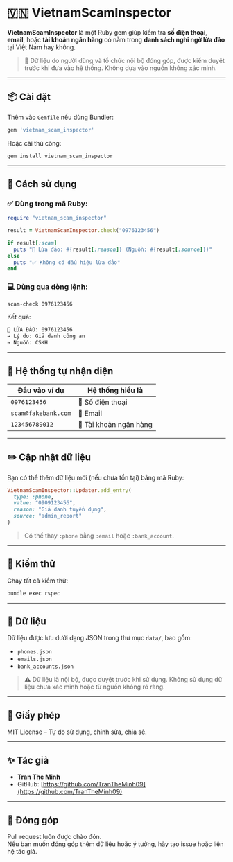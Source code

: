 # 🇻🇳 VietnamScamInspector

**VietnamScamInspector** là một Ruby gem giúp kiểm tra **số điện thoại**, **email**, hoặc **tài khoản ngân hàng** có nằm trong **danh sách nghi ngờ lừa đảo** tại Việt Nam hay không.

> 📌 Dữ liệu do người dùng và tổ chức nội bộ đóng góp, được kiểm duyệt trước khi đưa vào hệ thống. Không dựa vào nguồn không xác minh.

---

## 📦 Cài đặt

Thêm vào `Gemfile` nếu dùng Bundler:

```ruby
gem 'vietnam_scam_inspector'
```

Hoặc cài thủ công:

```bash
gem install vietnam_scam_inspector
```

---

## 🚀 Cách sử dụng

### ✅ Dùng trong mã Ruby:

```ruby
require "vietnam_scam_inspector"

result = VietnamScamInspector.check("0976123456")

if result[:scam]
  puts "🚨 Lừa đảo: #{result[:reason]} (Nguồn: #{result[:source]})"
else
  puts "✅ Không có dấu hiệu lừa đảo"
end
```

### 💻 Dùng qua dòng lệnh:

```bash
scam-check 0976123456
```

Kết quả:

```bash
🚨 LỪA ĐẢO: 0976123456
→ Lý do: Giả danh công an
→ Nguồn: CSKH
```

---

## 🧠 Hệ thống tự nhận diện

| Đầu vào ví dụ       | Hệ thống hiểu là       |
| ------------------- | ---------------------- |
| `0976123456`        | 📱 Số điện thoại       |
| `scam@fakebank.com` | 📧 Email               |
| `123456789012`      | 🏦 Tài khoản ngân hàng |

---

## ✏️ Cập nhật dữ liệu

Bạn có thể thêm dữ liệu mới (nếu chưa tồn tại) bằng mã Ruby:

```ruby
VietnamScamInspector::Updater.add_entry(
  type: :phone,
  value: "0909123456",
  reason: "Giả danh tuyển dụng",
  source: "admin_report"
)
```

> Có thể thay `:phone` bằng `:email` hoặc `:bank_account`.

---

## 🧪 Kiểm thử

Chạy tất cả kiểm thử:

```bash
bundle exec rspec
```

---

## 📁 Dữ liệu

Dữ liệu được lưu dưới dạng JSON trong thư mục `data/`, bao gồm:

- `phones.json`
- `emails.json`
- `bank_accounts.json`

> ⚠️ Dữ liệu là nội bộ, được duyệt trước khi sử dụng. Không sử dụng dữ liệu chưa xác minh hoặc từ nguồn không rõ ràng.

---

## 📄 Giấy phép

MIT License – Tự do sử dụng, chỉnh sửa, chia sẻ.

---

## ✨ Tác giả

- **Tran The Minh**
- GitHub: [https://github.com/TranTheMinh09](https://github.com/TranTheMinh09)

---

## 🤝 Đóng góp

Pull request luôn được chào đón.  
Nếu bạn muốn đóng góp thêm dữ liệu hoặc ý tưởng, hãy tạo issue hoặc liên hệ tác giả.

